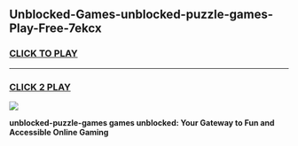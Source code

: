 
## Unblocked-Games-unblocked-puzzle-games-Play-Free-7ekcx
<h3>
<a href="https://premium76.site?title=unblocked-puzzle-games&ref=21A">CLICK TO PLAY</a></h3>
<hr>

<h3>
<a href="https://premium76.site?title=unblocked-puzzle-games&ref=21A">CLICK 2 PLAY</a>
  
</h3>

<a href="https://premium76.site?title=unblocked-puzzle-games&ref=21A"><img src="https://clearcache.store/games.png"></a>


**unblocked-puzzle-games games unblocked: Your Gateway to Fun and Accessible Online Gaming**
